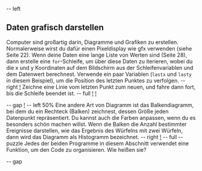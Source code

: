 -- left
## Daten grafisch darstellen
Computer sind großartig darin, Diagramme und Grafiken zu erstellen. Normalerweise wirst du dafür einen Pixeldisplay wie gfx verwenden (siehe Seite 22).
Wenn deine Daten eine lange Liste von Werten sind (Seite 28), dann erstelle eine `for`-Schleife, um über diese Daten zu iterieren, wobei du die x und y Koordinaten auf dem Bildschirm aus der Schleifenvariablen und dem Datenwert berechnest. Verwende ein paar Variablen (`lastx` und `lasty` in diesem Beispiel), um die Position des letzten Punktes zu verfolgen.
-- right
[!](p40-graphScreen.png)
Zeichne eine Linie vom letzten Punkt zum neuen, und fahre dann fort, bis die Schleife beendet ist.
-- full
[!](p40-listing1.png)
[!](p40-chartBot.png)

-- gap
[!](p40-listing2.png)
-- left 50%
Eine andere Art von Diagramm ist das Balkendiagramm, bei dem du ein Rechteck (Balken) zeichnest, dessen Größe jeden Datenpunkt repräsentiert. Du kannst auch die Farben anpassen, wenn du es besonders schön machen willst.
Wenn die Balken die Anzahl bestimmter Ereignisse darstellen, wie das Ergebnis des Würfelns mit zwei Würfeln, dann wird das Diagramm als Histogramm bezeichnet.
-- right
[!](p40-chartScreen.png)
-- full
-- puzzle
Jedes der beiden Programme in diesem Abschnitt verwendet eine Funktion, um den Code zu organisieren. Wie heißen sie?

-- gap

